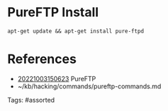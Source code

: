 # PureFTP Install

```
apt-get update && apt-get install pure-ftpd
```

# References
- [20221003150623](/zet/20221003150623/) PureFTP
- ~/kb/hacking/commands/pureftp-commands.md

Tags:
    #assorted


